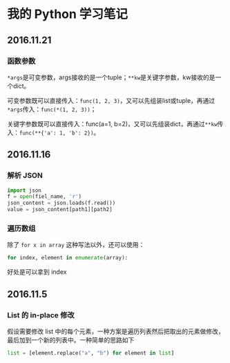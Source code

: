 # 我的 Python 学习笔记

## 2016.11.21

### 函数参数

`*args`是可变参数，args接收的是一个tuple；`**kw`是关键字参数，kw接收的是一个dict。

可变参数既可以直接传入：`func(1, 2, 3)`，又可以先组装list或tuple，再通过 `*args`传入：`func(*(1, 2, 3))`；

关键字参数既可以直接传入：func(a=1, b=2)，又可以先组装dict，再通过`**kw`传入：`func(**{'a': 1, 'b': 2})`。

## 2016.11.16

### 解析 JSON

```python
import json
f = open(fiel_name, 'r')
json_content = json.loads(f.read())
value = json_content[path1][path2]
```

### 遍历数组

除了 `for x in array` 这种写法以外，还可以使用：

```python
for index, element in enumerate(array): 
```

好处是可以拿到 index

## 2016.11.5

### List 的 in-place 修改

假设需要修改 list 中的每个元素，一种方案是遍历列表然后把取出的元素做修改，最后加到一个新的列表中。一种简单的思路如下

```python
list = [element.replace("a", "b") for element in list]
```
